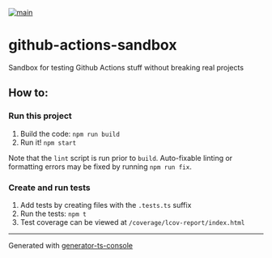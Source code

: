 [![main](https://github.com/skonves/github-actions-sandbox/workflows/build/badge.svg?branch=main&event=push)](https://github.com/skonves/github-actions-sandbox/actions?query=workflow%3Abuild+branch%3Amain+event%3Apush)

# github-actions-sandbox

Sandbox for testing Github Actions stuff without breaking real projects

## How to:

### Run this project

1.  Build the code: `npm run build`
1.  Run it! `npm start`

Note that the `lint` script is run prior to `build`. Auto-fixable linting or formatting errors may be fixed by running `npm run fix`.

### Create and run tests

1.  Add tests by creating files with the `.tests.ts` suffix
1.  Run the tests: `npm t`
1.  Test coverage can be viewed at `/coverage/lcov-report/index.html`

---

Generated with [generator-ts-console](https://www.npmjs.com/package/generator-ts-console)
